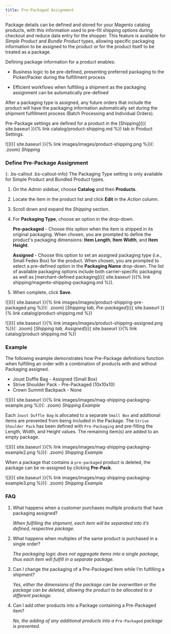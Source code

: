 ```yaml
---
title: Pre-Packaged Assignment
---
```


Package details can be defined and stored for your Magento catalog products, with this information used to pre-fill shipping options during checkout and reduce data entry for the shopper. This feature is available for _Simple Product_ and _Bundle Product_ types, allowing specific packaging information to be assigned to the product or for the product itself to be treated as a package.

Defining package information for a product enables:

- Business logic to be pre-defined, presenting preferred packaging to the Picker/Packer during the fulfillment process

- Efficient workflows when fulfilling a shipment as the packaging assignment can be automatically pre-defined

After a packaging type is assigned, any future orders that include the product will have the packaging information automatically set during the shipment fulfillment process (Batch Processing and Individual Orders).

Pre-Package settings are defined for a product in the [Shipping]({{ site.baseurl }}{% link catalog/product-shipping.md %}) tab in Product Settings.

![]({{ site.baseurl }}{% link images/images/product-shipping.png %}){: .zoom}
_Shipping_

### Define Pre-Package Assignment

{: .bs-callout .bs-callout-info}
The Packaging Type setting is only available for Simple Product and Bundled Product types.

1.  On the _Admin_ sidebar, choose **Catalog** and then **Products**.

1.  Locate the item in the product list and click **Edit** in the _Action_ column.

1.  Scroll down and expand the _Shipping_ section.

1. For **Packaging Type**, choose an option in the drop-down.

    **Pre-packaged** - Choose this option when the item is shipped in its original packaging. When chosen, you are prompted to define the product's packaging dimensions: **Item Length**, **Item Width**, and **Item Height**.

    **Assigned** - Choose this option to set an assigned packaging type (i.e., Small Fedex Box) for the product. When chosen, you are prompted to select a pre-defined option in the **Packaging Name** drop-down. The list of available packaging options include both carrier-specific packaging as well as [merchant-defined packaging]({{ site.baseurl }}{% link shipping/magento-shipping-packaging.md %}).

1.  When complete, click **Save**.

![]({{ site.baseurl }}{% link images/images/product-shipping-pre-packaged.png %}){: .zoom}
[_Shipping tab, Pre-packaged_]({{ site.baseurl }}{% link catalog/product-shipping.md %})

![]({{ site.baseurl }}{% link images/images/product-shipping-assigned.png %}){: .zoom}
[_Shipping tab, Assigned_]({{ site.baseurl }}{% link catalog/product-shipping.md %})

### Example
The following example demonstrates how Pre-Package definitions function when fulfilling an order with a combination of products with and without Packaging assigned.

- Joust Duffle Bag - Assigned (Small Box)
- Strive Shoulder Pack - Pre-Packaged (10x10x10)
- Crown Summit Backpack - None

![]({{ site.baseurl }}{% link images/images/mag-shipping-packaging-example.png %}){: .zoom}
_Shipping Example_

Each `Joust Duffle Bag` is allocated to a separate `Small Box` and additional items are prevented from being included in the Package. The `Strive Shoulder Pack` has been defined with `Pre-Packaging` and pre-filling the Length, Width, and Height values. The remaining item(s) are added to an empty package.

![]({{ site.baseurl }}{% link images/images/mag-shipping-packaging-example2.png %}){: .zoom}
_Shipping Example_

When a package that contains a `pre-packaged` product is deleted, the package can be re-assigned by clicking **Pre-Pack**.

![]({{ site.baseurl }}{% link images/images/mag-shipping-packaging-example3.png %}){: .zoom}
_Shipping Example_

### FAQ

1.  What happens when a customer purchases multiple products that have packaging assigned?

    _When fulfilling the shipment, each item will be separated into it’s defined, respective package._

2.  What happens when multiples of the same product is purchased in a single order?

    _The packaging logic does not aggregate items into a single package, thus each item will fulfill in a separate package._

3.  Can I change the packaging of a Pre-Packaged item while I’m fulfilling a shipment?

    _Yes, either the dimensions of the package can be overwritten or the package can be deleted, allowing the product to be allocated to a different package._

4.  Can I add other products into a Package containing a Pre-Packaged item?

    _No, the adding of any additional products into a_ `Pre-Packaged` _package is prevented._
